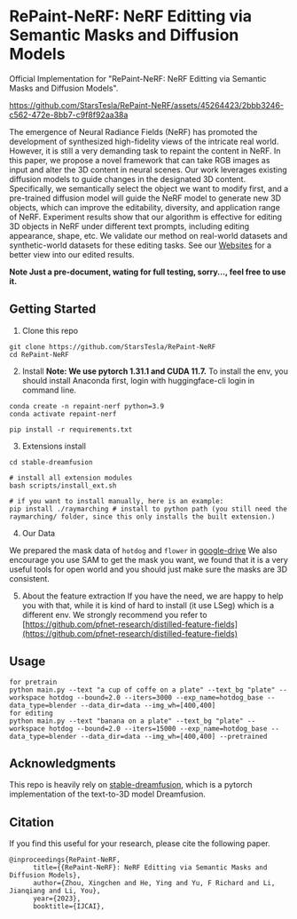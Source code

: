 # RePaint-NeRF: NeRF Editting via Semantic Masks and Diffusion Models
Official Implementation for "RePaint-NeRF: NeRF Editting via Semantic Masks and Diffusion Models".

https://github.com/StarsTesla/RePaint-NeRF/assets/45264423/2bbb3246-c562-472e-8bb7-c9f8f92aa38a


The emergence of Neural Radiance Fields (NeRF) has promoted the development of synthesized high-fidelity views of the intricate real world. However, it is still a very demanding task to repaint the content in NeRF. In this paper, we propose a novel framework that can take RGB images as input and alter the 3D content in neural scenes. Our work
leverages existing diffusion models to guide changes in the designated 3D content.
Specifically, we semantically select
the object we want to modify first, and a pre-trained diffusion model will guide the NeRF
model to generate new 3D
objects, which can improve the editability, diversity, and application range of NeRF.
Experiment results show that our
algorithm is effective for editing 3D objects in NeRF under different text prompts,
including editing appearance, shape,
etc. We validate our method on real-world datasets and synthetic-world datasets for these
editing tasks. See our
[Websites](https://starstesla.github.io/repaintnerf/) for a better view into our edited results.

**Note Just a pre-document, wating for full testing, sorry..., feel free to use it.**

## Getting Started
1. Clone this repo
```
git clone https://github.com/StarsTesla/RePaint-NeRF
cd RePaint-NeRF
```
2. Install
**Note: We use pytorch 1.31.1 and CUDA 11.7.**
To install the env, you should install Anaconda first, login with huggingface-cli login in command line.
```
conda create -n repaint-nerf python=3.9
conda activate repaint-nerf

pip install -r requirements.txt
```

3. Extensions install
```
cd stable-dreamfusion

# install all extension modules
bash scripts/install_ext.sh

# if you want to install manually, here is an example:
pip install ./raymarching # install to python path (you still need the raymarching/ folder, since this only installs the built extension.)
```
4. Our Data

We prepared the mask data of `hotdog` and `flower` in [google-drive](https://drive.google.com/drive/folders/1x_PIk2nOqA5ywymYiwKdn4rjB-C4CLhj?usp=sharing)
We also encourage you use SAM to get the mask you want, we found that it is a very useful tools for open world and you should just make sure the masks are 3D consistent.

5. About the feature extraction
If you have the need, we are happy to help you with that, while it is kind of hard to install (it use LSeg) which is a different env.
We strongly recommend you refer to [https://github.com/pfnet-research/distilled-feature-fields](https://github.com/pfnet-research/distilled-feature-fields)

## Usage
```
for pretrain
python main.py --text "a cup of coffe on a plate" --text_bg "plate" --workspace hotdog --bound=2.0 --iters=3000 --exp_name=hotdog_base --data_type=blender --data_dir=data --img_wh=[400,400]
for editing
python main.py --text "banana on a plate" --text_bg "plate" --workspace hotdog --bound=2.0 --iters=15000 --exp_name=hotdog_base --data_type=blender --data_dir=data --img_wh=[400,400] --pretrained
```

## Acknowledgments
This repo is heavily rely on [stable-dreamfusion](https://github.com/ashawkey/stable-dreamfusion), which is a pytorch implementation of the text-to-3D model Dreamfusion.

## Citation
If you find this useful for your research, please cite the following paper.

```
@inproceedings{RePaint-NeRF,
      title={{RePaint-NeRF}: NeRF Editting via Semantic Masks and Diffusion Models}, 
      author={Zhou, Xingchen and He, Ying and Yu, F Richard and Li, Jianqiang and Li, You},
      year={2023},
      booktitle={IJCAI},
```
